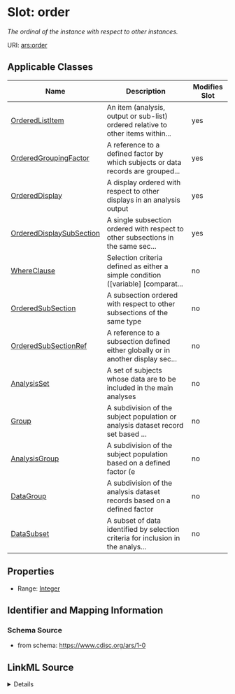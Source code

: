 # Slot: order


_The ordinal of the instance with respect to other instances._



URI: [ars:order](https://www.cdisc.org/ars/1-0/order)



<!-- no inheritance hierarchy -->




## Applicable Classes

| Name | Description | Modifies Slot |
| --- | --- | --- |
[OrderedListItem](OrderedListItem.md) | An item (analysis, output or sub-list) ordered relative to other items within... |  yes  |
[OrderedGroupingFactor](OrderedGroupingFactor.md) | A reference to a defined factor by which subjects or data records are grouped... |  yes  |
[OrderedDisplay](OrderedDisplay.md) | A display ordered with respect to other displays in an analysis output |  yes  |
[OrderedDisplaySubSection](OrderedDisplaySubSection.md) | A single subsection ordered with respect to other subsections in the same sec... |  yes  |
[WhereClause](WhereClause.md) | Selection criteria defined as either a simple condition ([variable] [comparat... |  no  |
[OrderedSubSection](OrderedSubSection.md) | A subsection ordered with respect to other subsections of the same type |  no  |
[OrderedSubSectionRef](OrderedSubSectionRef.md) | A reference to a subsection defined either globally or in another display sec... |  no  |
[AnalysisSet](AnalysisSet.md) | A set of subjects whose data are to be included in the main analyses |  no  |
[Group](Group.md) | A subdivision of the subject population or analysis dataset record set based ... |  no  |
[AnalysisGroup](AnalysisGroup.md) | A subdivision of the subject population based on a defined factor (e |  no  |
[DataGroup](DataGroup.md) | A subdivision of the analysis dataset records based on a defined factor |  no  |
[DataSubset](DataSubset.md) | A subset of data identified by selection criteria for inclusion in the analys... |  no  |







## Properties

* Range: [Integer](Integer.md)





## Identifier and Mapping Information







### Schema Source


* from schema: https://www.cdisc.org/ars/1-0




## LinkML Source

<details>
```yaml
name: order
description: The ordinal of the instance with respect to other instances.
from_schema: https://www.cdisc.org/ars/1-0
rank: 1000
alias: order
domain_of:
- OrderedListItem
- OrderedGroupingFactor
- OrderedDisplay
- OrderedDisplaySubSection
- WhereClause
range: integer

```
</details>